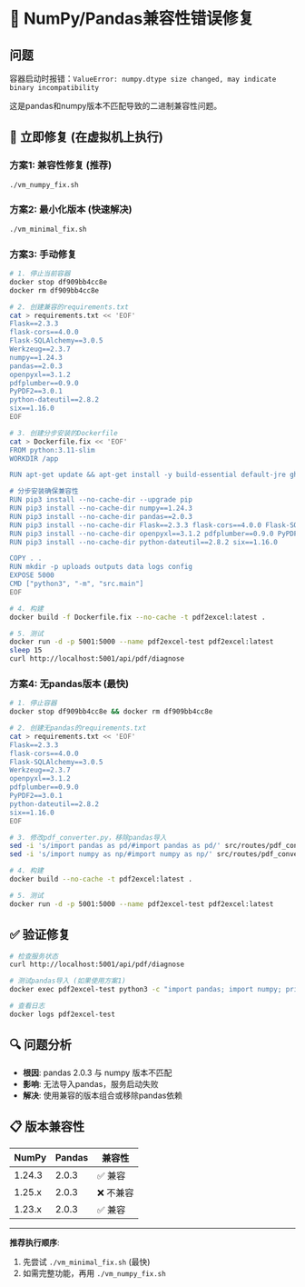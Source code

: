 # 🚨 NumPy/Pandas兼容性错误修复

## 问题
容器启动时报错：`ValueError: numpy.dtype size changed, may indicate binary incompatibility`

这是pandas和numpy版本不匹配导致的二进制兼容性问题。

## 🔧 立即修复 (在虚拟机上执行)

### 方案1: 兼容性修复 (推荐)
```bash
./vm_numpy_fix.sh
```

### 方案2: 最小化版本 (快速解决)
```bash
./vm_minimal_fix.sh
```

### 方案3: 手动修复
```bash
# 1. 停止当前容器
docker stop df909bb4cc8e
docker rm df909bb4cc8e

# 2. 创建兼容的requirements.txt
cat > requirements.txt << 'EOF'
Flask==2.3.3
flask-cors==4.0.0
Flask-SQLAlchemy==3.0.5
Werkzeug==2.3.7
numpy==1.24.3
pandas==2.0.3
openpyxl==3.1.2
pdfplumber==0.9.0
PyPDF2==3.0.1
python-dateutil==2.8.2
six==1.16.0
EOF

# 3. 创建分步安装的Dockerfile
cat > Dockerfile.fix << 'EOF'
FROM python:3.11-slim
WORKDIR /app

RUN apt-get update && apt-get install -y build-essential default-jre ghostscript poppler-utils curl && rm -rf /var/lib/apt/lists/*

# 分步安装确保兼容性
RUN pip3 install --no-cache-dir --upgrade pip
RUN pip3 install --no-cache-dir numpy==1.24.3
RUN pip3 install --no-cache-dir pandas==2.0.3
RUN pip3 install --no-cache-dir Flask==2.3.3 flask-cors==4.0.0 Flask-SQLAlchemy==3.0.5 Werkzeug==2.3.7
RUN pip3 install --no-cache-dir openpyxl==3.1.2 pdfplumber==0.9.0 PyPDF2==3.0.1
RUN pip3 install --no-cache-dir python-dateutil==2.8.2 six==1.16.0

COPY . .
RUN mkdir -p uploads outputs data logs config
EXPOSE 5000
CMD ["python3", "-m", "src.main"]
EOF

# 4. 构建
docker build -f Dockerfile.fix --no-cache -t pdf2excel:latest .

# 5. 测试
docker run -d -p 5001:5000 --name pdf2excel-test pdf2excel:latest
sleep 15
curl http://localhost:5001/api/pdf/diagnose
```

### 方案4: 无pandas版本 (最快)
```bash
# 1. 停止容器
docker stop df909bb4cc8e && docker rm df909bb4cc8e

# 2. 创建无pandas的requirements.txt
cat > requirements.txt << 'EOF'
Flask==2.3.3
flask-cors==4.0.0
Flask-SQLAlchemy==3.0.5
Werkzeug==2.3.7
openpyxl==3.1.2
pdfplumber==0.9.0
PyPDF2==3.0.1
python-dateutil==2.8.2
six==1.16.0
EOF

# 3. 修改pdf_converter.py，移除pandas导入
sed -i 's/import pandas as pd/#import pandas as pd/' src/routes/pdf_converter.py
sed -i 's/import numpy as np/#import numpy as np/' src/routes/pdf_converter.py

# 4. 构建
docker build --no-cache -t pdf2excel:latest .

# 5. 测试
docker run -d -p 5001:5000 --name pdf2excel-test pdf2excel:latest
```

## ✅ 验证修复
```bash
# 检查服务状态
curl http://localhost:5001/api/pdf/diagnose

# 测试pandas导入 (如果使用方案1)
docker exec pdf2excel-test python3 -c "import pandas; import numpy; print('导入成功')"

# 查看日志
docker logs pdf2excel-test
```

## 🔍 问题分析
- **根因**: pandas 2.0.3 与 numpy 版本不匹配
- **影响**: 无法导入pandas，服务启动失败
- **解决**: 使用兼容的版本组合或移除pandas依赖

## 📋 版本兼容性
| NumPy | Pandas | 兼容性 |
|-------|--------|--------|
| 1.24.3 | 2.0.3 | ✅ 兼容 |
| 1.25.x | 2.0.3 | ❌ 不兼容 |
| 1.23.x | 2.0.3 | ✅ 兼容 |

---

**推荐执行顺序**:
1. 先尝试 `./vm_minimal_fix.sh` (最快)
2. 如需完整功能，再用 `./vm_numpy_fix.sh`